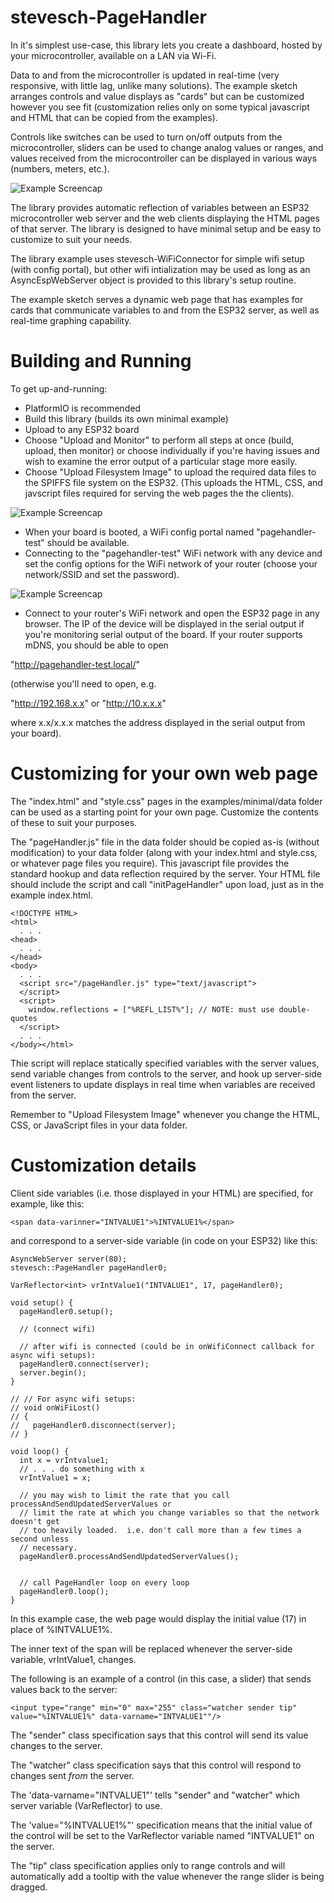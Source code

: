 # stevesch-PageHandler

In it's simplest use-case, this library lets you create a dashboard, hosted by your microcontroller, available on a LAN via Wi-Fi.

Data to and from the microcontroller is updated in real-time (very responsive, with little lag, unlike many solutions).  The example sketch arranges controls and value displays as "cards" but can be customized however you see fit (customization relies only on some typical javascript and HTML that can be copied from the examples).

Controls like switches can be used to turn on/off outputs from the microcontroller, sliders can be used to change analog values or ranges, and values received from the microcontroller can be displayed in various ways (numbers, meters, etc.).

![Example Screencap](examples/minimal/example-minimal-screencap.jpg)


The library provides automatic reflection of variables between an ESP32 microcontroller web server and the web clients displaying the HTML pages of that server.  The library is designed to have minimal setup and be easy to customize to suit your needs.

The library example uses stevesch-WiFiConnector for simple wifi setup (with config portal), but other wifi intialization may be used as long as an AsyncEspWebServer object is provided to this library's setup routine.

The example sketch serves a dynamic web page that has examples for cards that communicate variables to and from the ESP32 server, as well as real-time graphing capability.

# Building and Running

To get up-and-running:
- PlatformIO is recommended
- Build this library (builds its own minimal example)
- Upload to any ESP32 board
- Choose "Upload and Monitor" to perform all steps at once (build, upload, then monitor) or choose individually if you're having issues and wish to examine the error output of a particular stage more easily.
- Choose "Upload Filesystem Image" to upload the required data files to the SPIFFS file system on the ESP32.  (This uploads the HTML, CSS, and javscript files required for serving the web pages the the clients).

![Example Screencap](examples/minimal/example-minimal-build.jpg)

- When your board is booted, a WiFi config portal named "pagehandler-test" should be available.
- Connecting to the "pagehandler-test" WiFi network with any device and set the config options for the WiFi network of your router (choose your network/SSID and set the password).

![Example Screencap](examples/minimal/example-minimal-config-page.jpg)

- Connect to your router's WiFi network and open the ESP32 page in any browser.  The IP of the device will be displayed in the serial output if you're monitoring serial output of the board.  If your router supports mDNS, you should be able to open

"http://pagehandler-test.local/"

(otherwise you'll need to open, e.g.

"http://192.168.x.x" or "http://10.x.x.x"

where x.x/x.x.x matches the address displayed in the serial output from your board).

# Customizing for your own web page

The "index.html" and "style.css" pages in the examples/minimal/data folder can be used as a starting point for your own page.  Customize the contents of these to suit your purposes.

The "pageHandler.js" file in the data folder should be copied as-is (without modification) to your data folder (along with your index.html and style.css, or whatever page files you require).  This javascript file provides the standard hookup and data reflection required by the server.  Your HTML file should include the script and call "initPageHandler" upon load, just as in the example index.html.

```
<!DOCTYPE HTML>
<html>
  . . .
<head>
  . . .
</head>
<body>
  . . .
  <script src="/pageHandler.js" type="text/javascript">
  </script>
  <script>
    window.reflections = ["%REFL_LIST%"]; // NOTE: must use double-quotes
  </script>
  . . .
</body></html>
```

Thie script will replace statically specified variables with the server values, send variable changes from controls to the server, and hook up server-side event listeners to update displays in real time when variables are received from the server.

Remember to "Upload Filesystem Image" whenever you change the HTML, CSS, or JavaScript files in your data folder.

# Customization details

Client side variables (i.e. those displayed in your HTML) are specified, for example, like this:
```
<span data-varinner="INTVALUE1">%INTVALUE1%</span>
```
and correspond to a server-side variable (in code on your ESP32) like this:

```
AsyncWebServer server(80);
stevesch::PageHandler pageHandler0;

VarReflector<int> vrIntValue1("INTVALUE1", 17, pageHandler0);

void setup() {
  pageHandler0.setup();

  // (connect wifi)

  // after wifi is connected (could be in onWifiConnect callback for async wifi setups):
  pageHandler0.connect(server);
  server.begin();
}

// // For async wifi setups:
// void onWiFiLost()
// {
//   pageHandler0.disconnect(server);
// }

void loop() {
  int x = vrIntvalue1;
  // . . . do something with x
  vrIntValue1 = x;

  // you may wish to limit the rate that you call processAndSendUpdatedServerValues or
  // limit the rate at which you change variables so that the network doesn't get
  // too heavily loaded.  i.e. don't call more than a few times a second unless
  // necessary.
  pageHandler0.processAndSendUpdatedServerValues();


  // call PageHandler loop on every loop
  pageHandler0.loop();
}
```

In this example case, the web page would display the initial value (17) in place of %INTVALUE1%.

The inner text of the span will be replaced whenever the server-side variable, vrIntValue1, changes.

The following is an example of a control (in this case, a slider) that sends values back to the server:
```
<input type="range" min="0" max="255" class="watcher sender tip" value="%INTVALUE1%" data-varname="INTVALUE1""/>
```

The "sender" class specification says that this control will send its value changes to the server.

The "watcher" class specification says that this control will respond to changes sent _from_ the server.

The 'data-varname="INTVALUE1"' tells "sender" and "watcher" which server variable (VarReflector) to use.

The 'value="%INTVALUE1%"' specification means that the initial value of the control will be set to the VarReflector variable named "INTVALUE1" on the server.

The "tip" class specification applies only to range controls and will automatically add a tooltip with the value whenever the range slider is being dragged.
